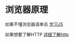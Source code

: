 # 浏览器原理
如果不懂浏览器请单击
<a href='/JS/'>学习JS</a>

如果想要了解HTTP
<a href='https://developer.mozilla.org/zh-CN/docs/Web/HTTP/Overview' target=_blank>详细了解http</a>